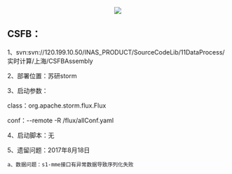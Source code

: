 <p align="center">
<img src="http://a1.qpic.cn/psb?/V10fOCcZ0kpIro/iuNFlDYXIa5GkJx*RgFyVfzHn1eKVf0v.o6WRcfjIEM!/b/dIMBAAAAAAAA&bo=mgBJAAAAAAADB*E!&rf=viewer_4" />

**CSFB：**
--
1、svn:svn://120.199.10.50/INAS_PRODUCT/SourceCodeLib/11DataProcess/实时计算/上海/CSFBAssembly

2、部署位置：苏研storm

3、启动参数：

class：org.apache.storm.flux.Flux

conf：--remote -R /flux/allConf.yaml

4、启动脚本：无

5、遗留问题：2017年8月18日

    a、数据问题：s1-mme接口有异常数据导致序列化失败